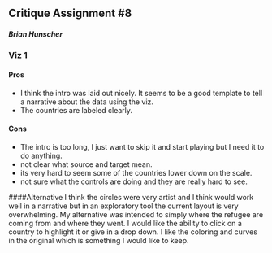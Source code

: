 ## Critique Assignment #8
##### Brian Hunscher


### Viz 1
#### Pros
* I think the intro was laid out nicely. It seems to be a good template to tell a narrative about the data using the viz.
* The countries are labeled clearly.

#### Cons
* The intro is too long, I just want to skip it and start playing but I need it to do anything.
* not clear what source and target mean.
* its very hard to seem some of the countries lower down on the scale.
* not sure what the controls are doing and they are really hard to see.

####Alternative
I think the circles were very artist and I think would work well in a narrative but in an exploratory tool the current layout is very overwhelming. My alternative was intended to simply where the refugee are coming from and where they went. I would like the ability to click on a country to highlight it or give in a drop down. I like the coloring and curves in the original which is something I would like to keep.



